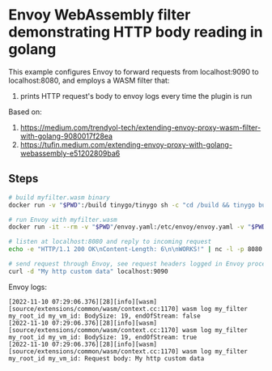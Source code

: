 # Envoy WebAssembly filter demonstrating HTTP body reading in golang
 
This example configures Envoy to forward requests from localhost:9090 to localhost:8080, and employs a WASM filter that:
1. prints HTTP request's body to envoy logs every time the plugin is run

Based on:

1. https://medium.com/trendyol-tech/extending-envoy-proxy-wasm-filter-with-golang-9080017f28ea
1. https://tufin.medium.com/extending-envoy-proxy-with-golang-webassembly-e51202809ba6

## Steps

```bash
# build myfilter.wasm binary
docker run -v "$PWD":/build tinygo/tinygo sh -c "cd /build && tinygo build -o myfilter.wasm -scheduler=none -target=wasi ./main.go"
```

```bash
# run Envoy with myfilter.wasm
docker run -it --rm -v "$PWD"/envoy.yaml:/etc/envoy/envoy.yaml -v "$PWD"/myfilter.wasm:/etc/envoy/myfilter.wasm --network host envoyproxy/envoy:v1.22-latest
```

```bash
# listen at localhost:8080 and reply to incoming request
echo -e "HTTP/1.1 200 OK\nContent-Length: 6\n\nWORKS!" | nc -l -p 8080
```

```bash
# send request through Envoy, see request headers logged in Envoy process window and custom header being returned
curl -d "My http custom data" localhost:9090
```

Envoy logs:
```text
[2022-11-10 07:29:06.376][28][info][wasm] [source/extensions/common/wasm/context.cc:1170] wasm log my_filter my_root_id my_vm_id: BodySize: 19, endOfStream: false
[2022-11-10 07:29:06.376][28][info][wasm] [source/extensions/common/wasm/context.cc:1170] wasm log my_filter my_root_id my_vm_id: BodySize: 19, endOfStream: true
[2022-11-10 07:29:06.376][28][info][wasm] [source/extensions/common/wasm/context.cc:1170] wasm log my_filter my_root_id my_vm_id: Request body: My http custom data
```